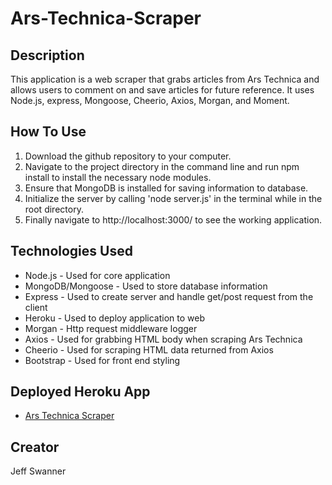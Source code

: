 # Ars-Technica-Scraper

## Description

This application is a web scraper that grabs articles from Ars Technica and allows users to comment on and save articles for future reference. It uses Node.js, express, Mongoose, Cheerio, Axios, Morgan, and Moment.

## How To Use
1. Download the github repository to your computer. 
2. Navigate to the project directory in the command line and run npm install to install the necessary node modules.
3. Ensure that MongoDB is installed for saving information to database.
4. Initialize the server by calling 'node server.js' in the terminal while in the root directory.
6. Finally navigate to http://localhost:3000/ to see the working application.

## Technologies Used
* Node.js - Used for core application
* MongoDB/Mongoose - Used to store database information
* Express - Used to create server and handle get/post request from the client
* Heroku - Used to deploy application to web
* Morgan - Http request middleware logger
* Axios - Used for grabbing HTML body when scraping Ars Technica
* Cheerio - Used for scraping HTML data returned from Axios
* Bootstrap - Used for front end styling

## Deployed Heroku App
* [Ars Technica Scraper](https://grim-demon-32275.herokuapp.com/)

## Creator
Jeff Swanner